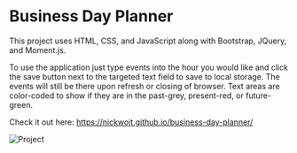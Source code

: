 # Business Day Planner

This project uses HTML, CSS, and JavaScript along with Bootstrap, JQuery, and Moment.js. 

To use the application just type events into the hour you would like and click the save button next to the targeted text field to save to local storage. The events will still be there upon refresh or closing of browser. Text areas are color-coded to show if they are in the past-grey, present-red, or future-green.

Check it out here: https://nickwojt.github.io/business-day-planner/

![Project]('./screenshot.png "Completed Project")
